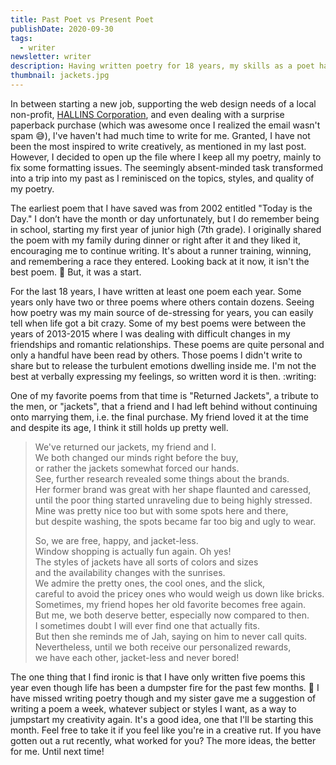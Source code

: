 ```yaml
---
title: Past Poet vs Present Poet
publishDate: 2020-09-30
tags:
  - writer
newsletter: writer
description: Having written poetry for 18 years, my skills as a poet have improved greatly. I take a trip down memory lane discussing some of my poems from the past.
thumbnail: jackets.jpg
---
```


In between starting a new job, supporting the web design needs of a local non-profit, [HALLINS Corporation](https://www.hallinscorp.com), and even dealing with a surprise paperback purchase (which was awesome once I realized the email wasn't spam :sweat_smile:), I've haven't had much time to write for me. Granted, I have not been the most inspired to write creatively, as mentioned in my last post. However, I decided to open up the file where I keep all my poetry, mainly to fix some formatting issues. The seemingly absent-minded task transformed into a trip into my past as I reminisced on the topics, styles, and quality of my poetry.

The earliest poem that I have saved was from 2002 entitled "Today is the Day." I don’t have the month or day unfortunately, but I do remember being in school, starting my first year of junior high (7th grade). I originally shared the poem with my family during dinner or right after it and they liked it, encouraging me to continue writing. It's about a runner training, winning, and remembering a race they entered. Looking back at it now, it isn't the best poem. :shrug: But, it was a start.

For the last 18 years, I have written at least one poem each year. Some years only have two or three poems where others contain dozens. Seeing how poetry was my main source of de-stressing for years, you can easily tell when life got a bit crazy. Some of my best poems were between the years of 2013-2015 where I was dealing with difficult changes in my friendships and romantic relationships. These poems are quite personal and only a handful have been read by others. Those poems I didn't write to share but to release the turbulent emotions dwelling inside me. I'm not the best at verbally expressing my feelings, so written word it is then. :writing:

One of my favorite poems from that time is "Returned Jackets", a tribute to the men, or "jackets", that a friend and I had left behind without continuing onto marrying them, i.e. the final purchase. My friend loved it at the time and despite its age, I think it still holds up pretty well.

> We've returned our jackets, my friend and I.  
> We both changed our minds right before the buy,  
> or rather the jackets somewhat forced our hands.  
> See, further research revealed some things about the brands.  
> Her former brand was great with her shape flaunted and caressed,  
> until the poor thing started unraveling due to being highly stressed.  
> Mine was pretty nice too but with some spots here and there,  
> but despite washing, the spots became far too big and ugly to wear.
>
> So, we are free, happy, and jacket-less.  
> Window shopping is actually fun again. Oh yes!  
> The styles of jackets have all sorts of colors and sizes  
> and the availability changes with the sunrises.  
> We admire the pretty ones, the cool ones, and the slick,  
> careful to avoid the pricey ones who would weigh us down like bricks.  
> Sometimes, my friend hopes her old favorite becomes free again.  
> But me, we both deserve better, especially now compared to then.  
> I sometimes doubt I will ever find one that actually fits.  
> But then she reminds me of Jah, saying on him to never call quits.  
> Nevertheless, until we both receive our personalized rewards,  
> we have each other, jacket-less and never bored!

The one thing that I find ironic is that I have only written five poems this year even though life has been a dumpster fire for the past few months. :shrug: I have missed writing poetry though and my sister gave me a suggestion of writing a poem a week, whatever subject or styles I want, as a way to jumpstart my creativity again. It's a good idea, one that I'll be starting this month. Feel free to take it if you feel like you're in a creative rut. If you have gotten out a rut recently, what worked for you? The more ideas, the better for me. Until next time!
